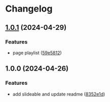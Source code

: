 # Changelog

## [1.0.1](https://github.com/menyalaAbangkuuuu/spotify_clone/compare/v1.0.0...v1.0.1) (2024-04-29)


### Features

* page playlist ([59e5812](https://github.com/menyalaAbangkuuuu/spotify_clone/commit/59e581241adaef5c5f18a09a96ed85da3bc4da2e))

## 1.0.0 (2024-04-26)


### Features

* add slideable and update readme ([8352e1d](https://github.com/menyalaAbangkuuuu/spotify_clone/commit/8352e1d1329c0206c8eca7175827539104c34ec3))
